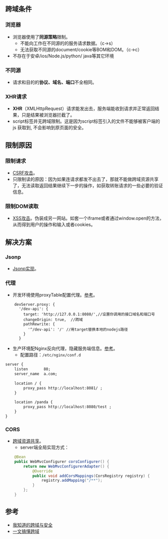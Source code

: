 ## 跨域条件 ##
### 浏览器 ###
- 浏览器使用了**同源策略**限制。
  - 不能向工作在不同源的的服务请求数据。（c->s）
  - 无法获取不同源的document/cookie等BOM和DOM。（c->c）
- 不存在于安卓/ios/Node.js/python/ java等其它环境

### 不同源 ###
- 请求和目的的**协议、域名、端口**不全相同。

### XHR请求 ###
- **XHR**（XMLHttpRequest）请求能发出去，服务端能收到请求并正常返回结果，只是结果被浏览器拦截了。
- script标签并无跨域限制。这是因为script标签引入的文件不能够被客户端的 js 获取到, 不会影响到原页面的安全。

## 限制原因 ##
### 限制请求 ###
- [CSRF攻击](https://www.jianshu.com/p/855395f9603b)。
- 只限制读的原因：因为如果连请求都发不出去了，那就不能做跨域资源共享了，无法读取返回结果继续下一步的操作，如获取转账请求的一些必要的验证信息。

### 限制DOM读取 ###
- [XSS攻击](https://www.jianshu.com/p/03b8a0b3a96e)。伪装成另一网站。如套一个iframe或者通过window.open的方法，从而得到用户的操作和输入或者cookies。

## 解决方案 ##
### Jsonp ###
- [Jsonp实现](https://blog.csdn.net/qq_40369829/article/details/79667682)。

### 代理 ###
- 开发环境使用proxyTable配置代理。[参考](https://blog.csdn.net/kirinlau/article/details/78611774)。
```
    devServer.proxy: {
      '/dev-api': {
        target: 'http://127.0.0.1:8080/',//设置你调用的接口域名和端口号
        changeOrigin: true,  //跨域
        pathRewrite: {
          '^/dev-api': '/' //用target替换本地的nodejs路径
        }
      }
```

- 生产环境配Nginx反向代理，隐藏服务端信息。[参考](https://blog.csdn.net/huifeideyu6/article/details/104738727)。
  - 配置路径：```/etc/nginx/conf.d```
```txt
server {
    listen       80;
    server_name  a.com;
 
    location / {
        proxy_pass http://localhost:8081/ ;
    }
    
    location /panda {
        proxy_pass http://localhost:8080/test ;
    }
}
```

### CORS ###
- [跨域资源共享](https://www.cnblogs.com/yuansc/p/9076604.html)。
  - server端全局实现方式：
```java
    @Bean
    public WebMvcConfigurer corsConfigurer() {
        return new WebMvcConfigurerAdapter() {
            @Override
            public void addCorsMappings(CorsRegistry registry) {
                registry.addMapping("/**");
            }
        };
    }
```

## 参考 ##
- [我知道的跨域与安全](https://juejin.im/post/5a6320d56fb9a01cb64ee191)
- [一文搞懂跨域](https://zhuanlan.zhihu.com/p/66484450)